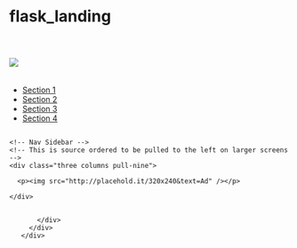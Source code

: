 # flask_landing
<!-- Header and Nav -->

  <div class="row">
    <div class="three columns">
      <h1><img src="http://placehold.it/400x100&text=Logo" /></h1>
    </div>
    <div class="nine columns">
      <ul class="link-list right">
        <li><a href="#">Section 1</a></li>
        <li><a href="#">Section 2</a></li>
        <li><a href="#">Section 3</a></li>
        <li><a href="#">Section 4</a></li>
      </ul>
    </div>
  </div>

  <!-- End Header and Nav -->

    <!-- Nav Sidebar -->
    <!-- This is source ordered to be pulled to the left on larger screens -->
    <div class="three columns pull-nine">

      <p><img src="http://placehold.it/320x240&text=Ad" /></p>

    </div>

  </div>

  <!-- Footer -->

  <footer class="row">
    <div class="twelve columns">
      <hr />
       
        </div>
      </div>
    </div> 
  </footer>
